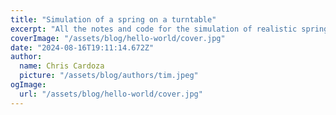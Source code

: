 ```yaml
---
title: "Simulation of a spring on a turntable"
excerpt: "All the notes and code for the simulation of realistic spring on a rotating turntable."
coverImage: "/assets/blog/hello-world/cover.jpg"
date: "2024-08-16T19:11:14.672Z"
author:
  name: Chris Cardoza
  picture: "/assets/blog/authors/tim.jpeg"
ogImage:
  url: "/assets/blog/hello-world/cover.jpg"
---
```

